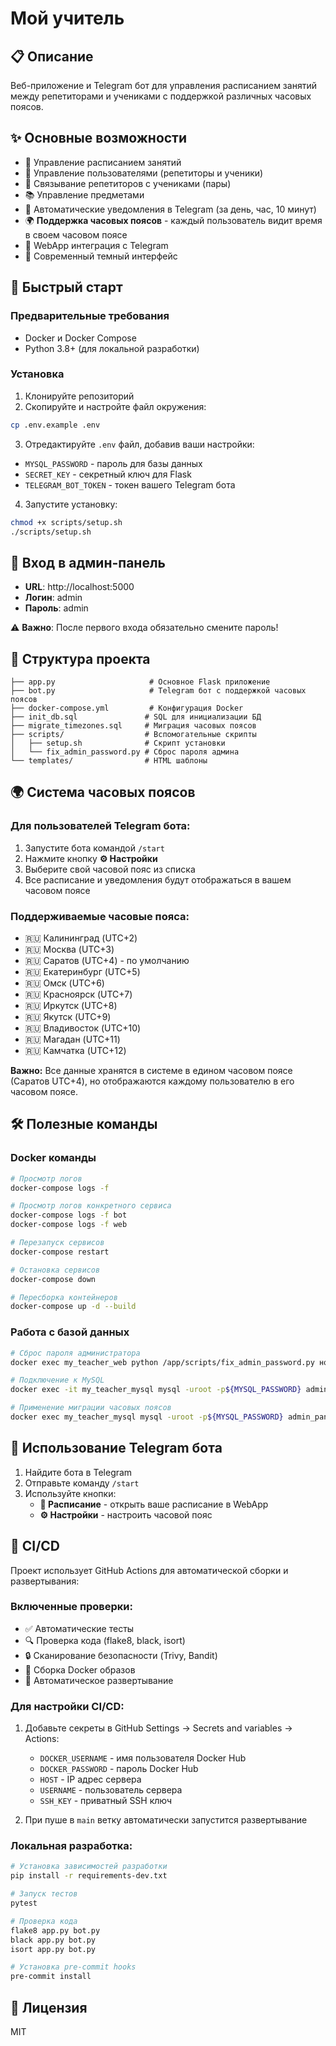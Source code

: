 # Мой учитель
## 📋 Описание
Веб-приложение и Telegram бот для управления расписанием занятий между репетиторами и учениками с поддержкой различных часовых поясов.

## ✨ Основные возможности

- 📅 Управление расписанием занятий
- 👥 Управление пользователями (репетиторы и ученики)
- 🔗 Связывание репетиторов с учениками (пары)
- 📚 Управление предметами
- 🔔 Автоматические уведомления в Telegram (за день, час, 10 минут)
- 🌍 **Поддержка часовых поясов** - каждый пользователь видит время в своем часовом поясе
- 📱 WebApp интеграция с Telegram
- 🎨 Современный темный интерфейс

## 🚀 Быстрый старт

### Предварительные требования
- Docker и Docker Compose
- Python 3.8+ (для локальной разработки)

### Установка

1. Клонируйте репозиторий
2. Скопируйте и настройте файл окружения:
```bash
cp .env.example .env
```

3. Отредактируйте `.env` файл, добавив ваши настройки:
- `MYSQL_PASSWORD` - пароль для базы данных
- `SECRET_KEY` - секретный ключ для Flask
- `TELEGRAM_BOT_TOKEN` - токен вашего Telegram бота



4. Запустите установку:
```bash
chmod +x scripts/setup.sh
./scripts/setup.sh
```

## 🔐 Вход в админ-панель

- **URL**: http://localhost:5000
- **Логин**: admin
- **Пароль**: admin

⚠️ **Важно**: После первого входа обязательно смените пароль!

## 📁 Структура проекта

```
├── app.py                     # Основное Flask приложение
├── bot.py                     # Telegram бот с поддержкой часовых поясов
├── docker-compose.yml         # Конфигурация Docker
├── init_db.sql               # SQL для инициализации БД
├── migrate_timezones.sql     # Миграция часовых поясов
├── scripts/                  # Вспомогательные скрипты
│   ├── setup.sh              # Скрипт установки
│   └── fix_admin_password.py # Сброс пароля админа
└── templates/                # HTML шаблоны
```

## 🌍 Система часовых поясов

### Для пользователей Telegram бота:

1. Запустите бота командой `/start`
2. Нажмите кнопку **⚙️ Настройки**
3. Выберите свой часовой пояс из списка
4. Все расписание и уведомления будут отображаться в вашем часовом поясе

### Поддерживаемые часовые пояса:

- 🇷🇺 Калининград (UTC+2)
- 🇷🇺 Москва (UTC+3)
- 🇷🇺 Саратов (UTC+4) - по умолчанию
- 🇷🇺 Екатеринбург (UTC+5)
- 🇷🇺 Омск (UTC+6)
- 🇷🇺 Красноярск (UTC+7)
- 🇷🇺 Иркутск (UTC+8)
- 🇷🇺 Якутск (UTC+9)
- 🇷🇺 Владивосток (UTC+10)
- 🇷🇺 Магадан (UTC+11)
- 🇷🇺 Камчатка (UTC+12)

**Важно:** Все данные хранятся в системе в едином часовом поясе (Саратов UTC+4), но отображаются каждому пользователю в его часовом поясе.

## 🛠 Полезные команды

### Docker команды
```bash
# Просмотр логов
docker-compose logs -f

# Просмотр логов конкретного сервиса
docker-compose logs -f bot
docker-compose logs -f web

# Перезапуск сервисов
docker-compose restart

# Остановка сервисов
docker-compose down

# Пересборка контейнеров
docker-compose up -d --build
```

### Работа с базой данных
```bash
# Сброс пароля администратора
docker exec my_teacher_web python /app/scripts/fix_admin_password.py новый_пароль

# Подключение к MySQL
docker exec -it my_teacher_mysql mysql -uroot -p${MYSQL_PASSWORD} admin_panel

# Применение миграции часовых поясов
docker exec my_teacher_mysql mysql -uroot -p${MYSQL_PASSWORD} admin_panel < migrate_timezones.sql
```

## 🤖 Использование Telegram бота

1. Найдите бота в Telegram
2. Отправьте команду `/start`
3. Используйте кнопки:
   - **📅 Расписание** - открыть ваше расписание в WebApp
   - **⚙️ Настройки** - настроить часовой пояс

## 🔧 CI/CD

Проект использует GitHub Actions для автоматической сборки и развертывания:

### Включенные проверки:
- ✅ Автоматические тесты
- 🔍 Проверка кода (flake8, black, isort)
- 🔒 Сканирование безопасности (Trivy, Bandit)
- 🐳 Сборка Docker образов
- 🚀 Автоматическое развертывание

### Для настройки CI/CD:
1. Добавьте секреты в GitHub Settings → Secrets and variables → Actions:
   - `DOCKER_USERNAME` - имя пользователя Docker Hub
   - `DOCKER_PASSWORD` - пароль Docker Hub  
   - `HOST` - IP адрес сервера
   - `USERNAME` - пользователь сервера
   - `SSH_KEY` - приватный SSH ключ

2. При пуше в `main` ветку автоматически запустится развертывание

### Локальная разработка:
```bash
# Установка зависимостей разработки
pip install -r requirements-dev.txt

# Запуск тестов
pytest

# Проверка кода
flake8 app.py bot.py
black app.py bot.py
isort app.py bot.py

# Установка pre-commit hooks
pre-commit install
```

## 📝 Лицензия
MIT
